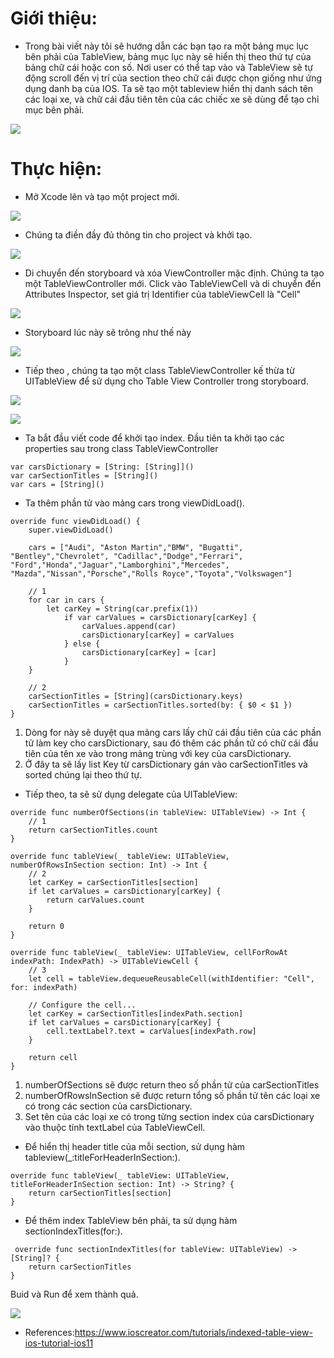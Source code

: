 # Giới thiệu:
* Trong bài viết này tôi sẽ hướng dẫn các bạn tạo ra một bảng mục lục bên phải của TableView, bảng mục lục này sẽ hiển thị theo thứ tự của bảng chữ cái hoặc con số. Nơi user có thể tap vào và TableView sẽ tự động scroll đến vị trí của section theo chữ cái được chọn giống như ứng dụng danh bạ của IOS. Ta sẽ tạo một tableview hiển thị danh sách tên các loại xe, và chữ cái đầu tiên tên của các chiếc xe sẽ dùng để tạo chỉ mục bên phải. 

![](https://images.viblo.asia/9ba3faa4-c7ce-4073-9df4-826db4a912a5.png)

# Thực hiện:
* Mở Xcode lên và tạo một project mới.

![](https://images.viblo.asia/0811ab5f-5b18-4332-ace2-69268e0a4740.png)

* Chúng ta điền đầy đủ thông tin cho project và khởi tạo.

![](https://images.viblo.asia/aa9f86c5-4f61-4f0f-aa3b-72ad7eb53d53.png)


* Di chuyển đến storyboard và xóa ViewController mặc định. Chúng ta tạo một TableViewController mới. Click vào TableViewCell và di chuyển đến Attributes Inspector, set giá trị Identifier của tableViewCell là "Cell"

![](https://images.viblo.asia/9e2f5989-4807-43a2-93d9-d00f7b4d271a.png)
* Storyboard lúc này sẽ trông như thế này 

![](https://images.viblo.asia/da420416-e51e-4ab0-b308-dffa865972c6.png)

* Tiếp theo , chúng ta tạo một class TableViewController kế thừa từ UITableView để sử dụng cho Table View Controller trong storyboard. 

![](https://images.viblo.asia/0c632b4c-d1e2-41fd-b3db-4e1af7af2812.png)

![](https://images.viblo.asia/887e4b85-c563-4ef4-a060-1243e99c26c6.png)

* Ta bắt đầu viết code để khởi tạo index. Đầu tiên ta khởi tạo các properties sau trong class TableViewController

```
var carsDictionary = [String: [String]]()
var carSectionTitles = [String]()
var cars = [String]()

```
* Ta thêm phần tử vào mảng cars trong viewDidLoad().

```
override func viewDidLoad() {
    super.viewDidLoad()
    
    cars = ["Audi", "Aston Martin","BMW", "Bugatti", "Bentley","Chevrolet", "Cadillac","Dodge","Ferrari", "Ford","Honda","Jaguar","Lamborghini","Mercedes", "Mazda","Nissan","Porsche","Rolls Royce","Toyota","Volkswagen"]
    
    // 1
    for car in cars {
        let carKey = String(car.prefix(1))
            if var carValues = carsDictionary[carKey] {
                carValues.append(car)
                carsDictionary[carKey] = carValues
            } else {
                carsDictionary[carKey] = [car]
            }
    }
    
    // 2
    carSectionTitles = [String](carsDictionary.keys)
    carSectionTitles = carSectionTitles.sorted(by: { $0 < $1 })
}
```

1. Dòng for này sẽ duyệt qua mảng cars lấy chữ cái đầu tiên của các phần tử làm key cho carsDictionary, sau đó thêm các phần tử có chữ cái đầu tiên của tên xe vào trong mảng trùng với key của carsDictionary.
2. Ở đây ta sẽ lấy list Key từ carsDictionary gán vào carSectionTitles và sorted chúng lại theo thứ tự.

* Tiếp theo, ta sẽ sử dụng delegate của UITableView:
```
override func numberOfSections(in tableView: UITableView) -> Int {
    // 1
    return carSectionTitles.count
}

override func tableView(_ tableView: UITableView, numberOfRowsInSection section: Int) -> Int {
    // 2
    let carKey = carSectionTitles[section]
    if let carValues = carsDictionary[carKey] {
        return carValues.count
    }
        
    return 0
}

override func tableView(_ tableView: UITableView, cellForRowAt indexPath: IndexPath) -> UITableViewCell {
    // 3
    let cell = tableView.dequeueReusableCell(withIdentifier: "Cell", for: indexPath)
      
    // Configure the cell...
    let carKey = carSectionTitles[indexPath.section]
    if let carValues = carsDictionary[carKey] {
        cell.textLabel?.text = carValues[indexPath.row]
    }

    return cell
}
```

1. numberOfSections sẽ được return theo số phần tử của carSectionTitles
2. numberOfRowsInSection sẽ được return tổng số phần tử tên các loại xe có trong các section của carsDictionary.
3. Set tên của các loại xe có trong từng section index của carsDictionary vào thuộc tính textLabel của TableViewCell.

* Để hiển thị header title của mỗi section, sử dụng hàm tableview(_:titleForHeaderInSection:).
```
override func tableView(_ tableView: UITableView, titleForHeaderInSection section: Int) -> String? {
    return carSectionTitles[section]
}

```


* Để thêm index TableView bên phải, ta sử dụng hàm sectionIndexTitles(for:).
```
 override func sectionIndexTitles(for tableView: UITableView) -> [String]? {
    return carSectionTitles
}
```

Buid và Run để xem thành quả.

![](https://images.viblo.asia/477cad2a-a5f4-4902-bfce-f4cb677c217d.png)


* References:https://www.ioscreator.com/tutorials/indexed-table-view-ios-tutorial-ios11